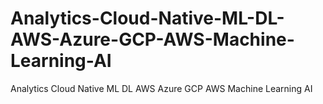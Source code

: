 # Analytics-Cloud-Native-ML-DL-AWS-Azure-GCP-AWS-Machine-Learning-AI
Analytics Cloud Native ML DL AWS Azure GCP AWS Machine Learning AI
